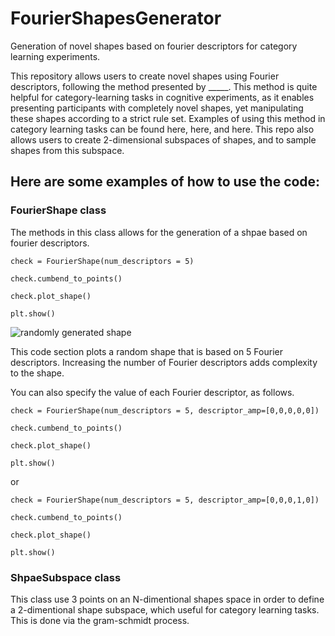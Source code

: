 # FourierShapesGenerator
Generation of novel shapes based on fourier descriptors for category learning experiments. 

This repository allows users to create novel shapes using Fourier descriptors, following the method presented by _____. This method is quite helpful for category-learning tasks in cognitive experiments, as it enables presenting participants with completely novel shapes, yet manipulating these shapes according to a strict rule set. Examples of using this method in category learning tasks can be found here, here, and here. This repo also allows users to create 2-dimensional subspaces of shapes, and to sample shapes from this subspace.

## Here are some examples of how to use the code:
### FourierShape class
The methods in this class allows for the generation of a shpae based on fourier descriptors.

    check = FourierShape(num_descriptors = 5)

    check.cumbend_to_points()

    check.plot_shape()

    plt.show()
![randomly generated shape]("https://github.com/arielevy8/FourierShapesGenerator/blob/master/images/random%20shape%205.png")
 

This code section plots a random shape that is based on 5 Fourier descriptors. Increasing the number of Fourier descriptors adds complexity to the shape.

You can also specify the value of each Fourier descriptor, as follows.

    check = FourierShape(num_descriptors = 5, descriptor_amp=[0,0,0,0,0])

    check.cumbend_to_points()

    check.plot_shape()

    plt.show()

or 

    check = FourierShape(num_descriptors = 5, descriptor_amp=[0,0,0,1,0])

    check.cumbend_to_points()

    check.plot_shape()

    plt.show()
    
### ShpaeSubspace class

This class use 3 points on an N-dimentional shapes space in order to
define a 2-dimentional shape subspace, which useful for category learning tasks.
This is done via the gram-schmidt process.
    
